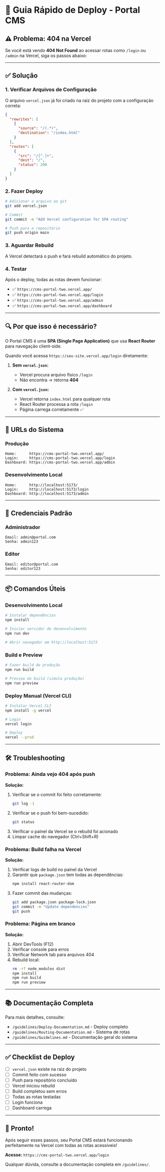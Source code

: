 # 🚀 Guia Rápido de Deploy - Portal CMS

## ⚠️ Problema: 404 na Vercel

Se você está vendo **404 Not Found** ao acessar rotas como `/login` ou `/admin` na Vercel, siga os passos abaixo:

---

## ✅ Solução

### 1. Verificar Arquivos de Configuração

O arquivo `vercel.json` já foi criado na raiz do projeto com a configuração correta:

```json
{
  "rewrites": [
    {
      "source": "/(.*)",
      "destination": "/index.html"
    }
  ],
  "routes": [
    {
      "src": "/[^.]+",
      "dest": "/",
      "status": 200
    }
  ]
}
```

### 2. Fazer Deploy

```bash
# Adicionar o arquivo ao git
git add vercel.json

# Commit
git commit -m "Add Vercel configuration for SPA routing"

# Push para o repositório
git push origin main
```

### 3. Aguardar Rebuild

A Vercel detectará o push e fará rebuild automático do projeto.

### 4. Testar

Após o deploy, todas as rotas devem funcionar:

- ✅ `https://cms-portal-two.vercel.app/`
- ✅ `https://cms-portal-two.vercel.app/login`
- ✅ `https://cms-portal-two.vercel.app/admin`
- ✅ `https://cms-portal-two.vercel.app/dashboard`

---

## 🔍 Por que isso é necessário?

O Portal CMS é uma **SPA (Single Page Application)** que usa **React Router** para navegação client-side.

Quando você acessa `https://seu-site.vercel.app/login` diretamente:

1. **Sem `vercel.json`:**
   - Vercel procura arquivo físico `/login`
   - Não encontra → retorna **404**

2. **Com `vercel.json`:**
   - Vercel retorna `index.html` para qualquer rota
   - React Router processa a rota `/login`
   - Página carrega corretamente ✅

---

## 🎯 URLs do Sistema

### Produção
```
Home:      https://cms-portal-two.vercel.app/
Login:     https://cms-portal-two.vercel.app/login
Dashboard: https://cms-portal-two.vercel.app/admin
```

### Desenvolvimento Local
```
Home:      http://localhost:5173/
Login:     http://localhost:5173/login
Dashboard: http://localhost:5173/admin
```

---

## 🔐 Credenciais Padrão

### Administrador
```
Email: admin@portal.com
Senha: admin123
```

### Editor
```
Email: editor@portal.com
Senha: editor123
```

---

## 📦 Comandos Úteis

### Desenvolvimento Local
```bash
# Instalar dependências
npm install

# Iniciar servidor de desenvolvimento
npm run dev

# Abrir navegador em http://localhost:5173
```

### Build e Preview
```bash
# Fazer build de produção
npm run build

# Preview do build (simula produção)
npm run preview
```

### Deploy Manual (Vercel CLI)
```bash
# Instalar Vercel CLI
npm install -g vercel

# Login
vercel login

# Deploy
vercel --prod
```

---

## 🛠️ Troubleshooting

### Problema: Ainda vejo 404 após push

**Solução:**
1. Verificar se o commit foi feito corretamente:
   ```bash
   git log -1
   ```
2. Verificar se o push foi bem-sucedido:
   ```bash
   git status
   ```
3. Verificar o painel da Vercel se o rebuild foi acionado
4. Limpar cache do navegador (Ctrl+Shift+R)

### Problema: Build falha na Vercel

**Solução:**
1. Verificar logs de build no painel da Vercel
2. Garantir que `package.json` tem todas as dependências:
   ```bash
   npm install react-router-dom
   ```
3. Fazer commit das mudanças:
   ```bash
   git add package.json package-lock.json
   git commit -m "Update dependencies"
   git push
   ```

### Problema: Página em branco

**Solução:**
1. Abrir DevTools (F12)
2. Verificar console para erros
3. Verificar Network tab para arquivos 404
4. Rebuild local:
   ```bash
   rm -rf node_modules dist
   npm install
   npm run build
   npm run preview
   ```

---

## 📚 Documentação Completa

Para mais detalhes, consulte:
- `/guidelines/Deploy-Documentation.md` - Deploy completo
- `/guidelines/Routing-Documentation.md` - Sistema de rotas
- `/guidelines/Guidelines.md` - Documentação geral do sistema

---

## ✅ Checklist de Deploy

- [ ] `vercel.json` existe na raiz do projeto
- [ ] Commit feito com sucesso
- [ ] Push para repositório concluído
- [ ] Vercel iniciou rebuild
- [ ] Build completou sem erros
- [ ] Todas as rotas testadas
- [ ] Login funciona
- [ ] Dashboard carrega

---

## 🎉 Pronto!

Após seguir esses passos, seu Portal CMS estará funcionando perfeitamente na Vercel com todas as rotas acessíveis!

**Acesse:** `https://cms-portal-two.vercel.app/login`

Qualquer dúvida, consulte a documentação completa em `/guidelines/`.
